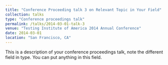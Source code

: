 ```yaml
---
title: "Conference Proceeding talk 3 on Relevant Topic in Your Field"
collection: talks
type: "Conference proceedings talk"
permalink: /talks/2014-03-01-talk-3
venue: "Testing Institute of America 2014 Annual Conference"
date: 2014-03-01
location: "San Francisco, CA"
---
```


This is a description of your conference proceedings talk, note the different field in type. You can put anything in this field.
